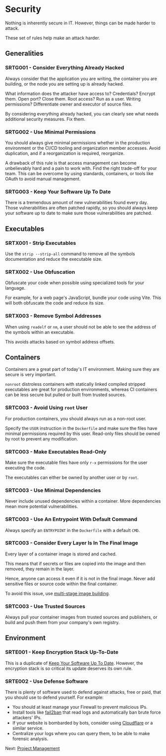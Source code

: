 # Security

Nothing is inherently secure in IT. However, things can be made harder to attack.

These set of rules help make an attack harder.

## Generalities

### SRTG001 - Consider Everything Already Hacked

Always consider that the application you are writing, the container you are building, or the node you are setting up is already hacked.

What information does the attacker have access to? Credentials? Encrypt them. Open port? Close them. Root access? Run as a user. Writing permissions? Differentiate owner and executor of source files.

By considering everything already hacked, you can clearly see what needs additional security measures. Fix them.

### SRTG002 - Use Minimal Permissions

You should always give minimal permissions whether in the production environment or the CI/CD tooling and organization member accesses. Avoid duplication, and if a reorganization is required, reorganize.

A drawback of this rule is that access management can become unbelievably hard and a pain to work with. Find the right trade-off for your team.
This can be overcome by using standards, containers, or tools like OAuth to avoid manual management.

### SRTG003 - Keep Your Software Up To Date

There is a tremendous amount of new vulnerabilities found every day. Those vulnerabilities are often patched rapidly, so you should always keep your software up to date to make sure those vulnerabilities are patched.

## Executables

### SRTX001 - Strip Executables

Use the `strip --strip-all` command to remove all the symbols documentation and reduce the executable size.

### SRTX002 - Use Obfuscation

Obfuscate your code when possible using specialized tools for your language.

For example, for a web page's JavaScript, bundle your code using Vite. This will both obfuscate the code and reduce its size.

### SRTX003 - Remove Symbol Addresses

When using `readelf` or `nm`, a user should not be able to see the address of the symbols within an executable.

This avoids attacks based on symbol address offsets.

## Containers

Containers are a great part of today's IT environment. Making sure they are secure is very important.

`nonroot` distroless containers with statically linked compiled stripped executables are great for production environments, whereas CI containers can be less secure but pulled or built from trusted sources.

### SRTC003 - Avoid Using `root` User

For production containers, you should always run as a non-root user.

Specify the `USER` instruction in the `Dockerfile` and make sure the files have minimal permissions required by this user.
Read-only files should be owned by root to prevent any modification.

### SRTC003 - Make Executables Read-Only

Make sure the executable files have only `r-x` permissions for the user executing the code.

The executables can either be owned by another user or by `root`.

### SRTC003 - Use Minimal Dependencies

Never include unused dependencies within a container. More dependencies mean more potential vulnerabilities.

### SRTC003 - Use An Entrypoint With Default Command

Always specify an `ENTRYPOINT` in the `Dockerfile` with a default `CMD`.

### SRTC003 - Consider Every Layer Is In The Final Image

Every layer of a container image is stored and cached.

This means that if secrets or files are copied into the image and then removed, they remain in the layer.

Hence, anyone can access it even if it is not in the final image. Never add sensitive files or source code within the final container.

To avoid this issue, use [multi-stage image building](https://docs.docker.com/build/building/multi-stage/).

### SRTC003 - Use Trusted Sources

Always pull your container images from trusted sources and publishers, or build and push them from your company's own registry.

## Environment

### SRTE001 - Keep Encryption Stack Up-To-Date

This is a duplicate of [Keep Your Software Up To Date](#srtg003---keep-your-software-up-to-date). However, the encryption stack is so critical its update deserves its own rule.

### SRTE002 - Use Defense Software

There is plenty of software used to defend against attacks, free or paid, that you should use to defend yourself. For example:

- You should at least manage your Firewall to prevent malicious IPs.
- Install tools like [fail2ban](https://github.com/fail2ban/fail2ban) that read logs and automatically ban brute force attackers' IPs.
- If your website is bombarded by bots, consider using [Cloudflare](https://www.cloudflare.com/) or a similar service.
- Centralize your logs where you can query them, to be able to make forensic analysis.

Next: [Project Management](./project_management.md)
